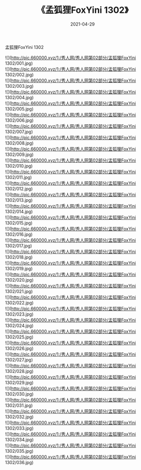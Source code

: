 ﻿---
layout: post
title:  《孟狐狸FoxYini 1302》
date:   2021-04-29
img: http://pic.660000.xyz/1:/秀人网/秀人网第02部分/孟狐狸FoxYini 1302/000.jpg
categories: [美女, 清纯, 唯美]
---

孟狐狸FoxYini 1302

  ![](http://pic.660000.xyz/1:/秀人网/秀人网第02部分/孟狐狸FoxYini 1302/001.jpg) <br> ![](http://pic.660000.xyz/1:/秀人网/秀人网第02部分/孟狐狸FoxYini 1302/002.jpg) <br> ![](http://pic.660000.xyz/1:/秀人网/秀人网第02部分/孟狐狸FoxYini 1302/003.jpg) <br> ![](http://pic.660000.xyz/1:/秀人网/秀人网第02部分/孟狐狸FoxYini 1302/004.jpg) <br> ![](http://pic.660000.xyz/1:/秀人网/秀人网第02部分/孟狐狸FoxYini 1302/005.jpg) <br> ![](http://pic.660000.xyz/1:/秀人网/秀人网第02部分/孟狐狸FoxYini 1302/006.jpg) <br> ![](http://pic.660000.xyz/1:/秀人网/秀人网第02部分/孟狐狸FoxYini 1302/007.jpg) <br> ![](http://pic.660000.xyz/1:/秀人网/秀人网第02部分/孟狐狸FoxYini 1302/008.jpg) <br> ![](http://pic.660000.xyz/1:/秀人网/秀人网第02部分/孟狐狸FoxYini 1302/009.jpg) <br> ![](http://pic.660000.xyz/1:/秀人网/秀人网第02部分/孟狐狸FoxYini 1302/010.jpg) <br> ![](http://pic.660000.xyz/1:/秀人网/秀人网第02部分/孟狐狸FoxYini 1302/011.jpg) <br> ![](http://pic.660000.xyz/1:/秀人网/秀人网第02部分/孟狐狸FoxYini 1302/012.jpg) <br> ![](http://pic.660000.xyz/1:/秀人网/秀人网第02部分/孟狐狸FoxYini 1302/013.jpg) <br> ![](http://pic.660000.xyz/1:/秀人网/秀人网第02部分/孟狐狸FoxYini 1302/014.jpg) <br> ![](http://pic.660000.xyz/1:/秀人网/秀人网第02部分/孟狐狸FoxYini 1302/015.jpg) <br> ![](http://pic.660000.xyz/1:/秀人网/秀人网第02部分/孟狐狸FoxYini 1302/016.jpg) <br> ![](http://pic.660000.xyz/1:/秀人网/秀人网第02部分/孟狐狸FoxYini 1302/017.jpg) <br> ![](http://pic.660000.xyz/1:/秀人网/秀人网第02部分/孟狐狸FoxYini 1302/018.jpg) <br> ![](http://pic.660000.xyz/1:/秀人网/秀人网第02部分/孟狐狸FoxYini 1302/019.jpg) <br> ![](http://pic.660000.xyz/1:/秀人网/秀人网第02部分/孟狐狸FoxYini 1302/020.jpg) <br> ![](http://pic.660000.xyz/1:/秀人网/秀人网第02部分/孟狐狸FoxYini 1302/021.jpg) <br> ![](http://pic.660000.xyz/1:/秀人网/秀人网第02部分/孟狐狸FoxYini 1302/022.jpg) <br> ![](http://pic.660000.xyz/1:/秀人网/秀人网第02部分/孟狐狸FoxYini 1302/023.jpg) <br> ![](http://pic.660000.xyz/1:/秀人网/秀人网第02部分/孟狐狸FoxYini 1302/024.jpg) <br> ![](http://pic.660000.xyz/1:/秀人网/秀人网第02部分/孟狐狸FoxYini 1302/025.jpg) <br> ![](http://pic.660000.xyz/1:/秀人网/秀人网第02部分/孟狐狸FoxYini 1302/026.jpg) <br> ![](http://pic.660000.xyz/1:/秀人网/秀人网第02部分/孟狐狸FoxYini 1302/027.jpg) <br> ![](http://pic.660000.xyz/1:/秀人网/秀人网第02部分/孟狐狸FoxYini 1302/028.jpg) <br> ![](http://pic.660000.xyz/1:/秀人网/秀人网第02部分/孟狐狸FoxYini 1302/029.jpg) <br> ![](http://pic.660000.xyz/1:/秀人网/秀人网第02部分/孟狐狸FoxYini 1302/030.jpg) <br> ![](http://pic.660000.xyz/1:/秀人网/秀人网第02部分/孟狐狸FoxYini 1302/031.jpg) <br> ![](http://pic.660000.xyz/1:/秀人网/秀人网第02部分/孟狐狸FoxYini 1302/032.jpg) <br> ![](http://pic.660000.xyz/1:/秀人网/秀人网第02部分/孟狐狸FoxYini 1302/033.jpg) <br> ![](http://pic.660000.xyz/1:/秀人网/秀人网第02部分/孟狐狸FoxYini 1302/034.jpg) <br> ![](http://pic.660000.xyz/1:/秀人网/秀人网第02部分/孟狐狸FoxYini 1302/035.jpg) <br> ![](http://pic.660000.xyz/1:/秀人网/秀人网第02部分/孟狐狸FoxYini 1302/036.jpg) <br>